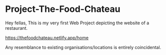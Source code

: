 # Project-The-Food-Chateau

Hey fellas,
This is my very first Web Project depicting the website of a restaurant. 

https://thefoodchateau.netlify.app/home
 
Any resemblance to existing organisations/locations is entirely coincidental.
